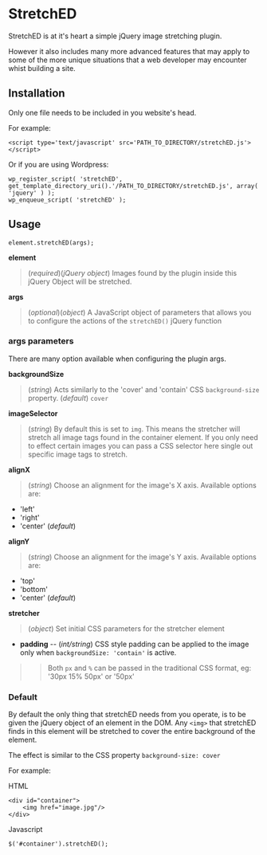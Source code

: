 # StretchED

StretchED is at it's heart a simple jQuery image stretching plugin. 

However it also includes many more advanced features that may apply to some of the more unique situations that a web developer may encounter whist building a site.

## Installation

Only one file needs to be included in you website's head.

For example:

	<script type='text/javascript' src='PATH_TO_DIRECTORY/stretchED.js'></script>

Or if you are using Wordpress:

	wp_register_script( 'stretchED', get_template_directory_uri().'/PATH_TO_DIRECTORY/stretchED.js', array( 'jquery' ) );
	wp_enqueue_script( 'stretchED' );

## Usage

	element.stretchED(args);

**element**

> (*required*)(*jQuery object*) Images found by the plugin inside this jQuery Object will be stretched.

**args**

> (*optional*)(*object*) A JavaScript object of parameters that allows you to configure the actions of the `stretchED()` jQuery function

### args parameters

There are many option available when configuring the plugin args.

**backgroundSize**

> (*string*) Acts similarly to the 'cover' and 'contain' CSS `background-size` property. (*default*) `cover`

**imageSelector**

> (*string*) By default this is set to `img`. This means the stretcher will stretch all image tags found in the container element. If you only need to effect certain images you can pass a CSS selector here single out specific image tags to stretch.

**alignX**

> (*string*) Choose an alignment for the image's X axis. Available options are:
- 'left'
- 'right'
- 'center' (*default*)

**alignY**

> (*string*) Choose an alignment for the image's Y axis. Available options are:
- 'top'
- 'bottom'
- 'center' (*default*)

**stretcher**

> (*object*) Set initial CSS parameters for the stretcher element
- **padding** 
-- (*int/string*) CSS style padding can be applied to the image only when `backgroundSize: 'contain'` is active.
>> Both `px` and `%` can be passed in the traditional CSS format, eg: '30px 15% 50px' or '50px'


### Default

By default the only thing that stretchED needs from you operate, is to be given the jQuery object of an element in the DOM. Any `<img>` that stretchED finds in this element will be stretched to cover the entire background of the element.

The effect is similar to the CSS property `background-size: cover`

For example:

HTML

	<div id="container">
		<img href="image.jpg"/>
	</div>

Javascript

	$('#container').stretchED();

